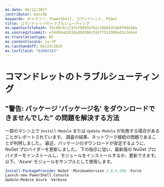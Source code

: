 ```yaml
---
ms.date: 06/12/2017
contributor: manikb
keywords: ギャラリー, PowerShell, コマンドレット, PSGet
title: コマンドレットのトラブルシューティング
ms.openlocfilehash: f5cd9c0cc23fef5891bf02c10b6541ab0f9d418a
ms.sourcegitcommit: e7445ba8203da304286c591ff513900ad1c244a4
ms.translationtype: HT
ms.contentlocale: ja-JP
ms.lasthandoff: 04/23/2019
ms.locfileid: "62084183"
---
```

# <a name="troubleshooting-cmdlets"></a>コマンドレットのトラブルシューティング

## <a name="how-to-resolve-warning-package-your-package-name-failed-to-download-issue"></a>"警告: パッケージ 'パッケージ名' をダウンロードできませんでした" の問題を解決する方法

一部のマシン上で `Install-Module` または `Update-Module` が失敗する場合があることがレポートされています。
調査の結果、ネットワーク接続の問題であることが判明しました。
最近、パッケージのダウンロードが安定するように、NuGet プロバイダーを更新しました。
下の指示に従い、最新版の NuGet プロバイダーをインストールし、モジュールをインストールするか、更新できます。
以下、'Azure' モジュールをサンプルとして使用します。

```powershell
Install-PackageProvider NuGet -MinimumVersion 2.8.5.206 -Force
Launch new PowerShell Console
Update-Module Azure -Verbose
```
